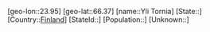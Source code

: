 ﻿---
location: [66.37,23.95]
type: City
tags:
- geo/City


SpocWebEntityId: 35748
isDeleted: false
confidential: public

---
[geo-lon::23.95]
[geo-lat::66.37]
[name::Yli Tornia]
[State::]
[Country::[Finland](geo/Continent/Europe/Finland.md)]
[StateId::]
[Population::]
[Unknown::]

